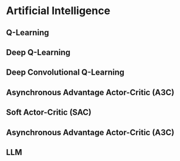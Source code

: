 # Artificial Intelligence

## Q-Learning

## Deep Q-Learning

## Deep Convolutional Q-Learning

## Asynchronous Advantage Actor-Critic (A3C)

## Soft Actor-Critic (SAC)

## Asynchronous Advantage Actor-Critic (A3C)

## LLM
